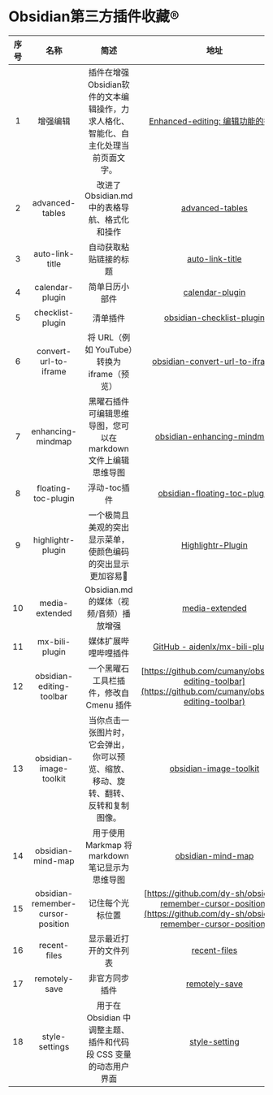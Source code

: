 # Obsidian第三方插件收藏®

| 序号 |               名称                |                             简述                             |                             地址                             |
| :--: | :-------------------------------: | :----------------------------------------------------------: | :----------------------------------------------------------: |
|  1   |             增强编辑              | 插件在增强Obsidian软件的文本编辑操作，力求人格化、智能化、自主化处理当前页面文字。 | [Enhanced-editing: 编辑功能的插件](https://github.com/obsidian-canzi/Enhanced-editing) |
|  2   |          advanced-tables          |        改进了 Obsidian.md 中的表格导航、格式化和操作         | [advanced-tables](https://github.com/tgrosinger/advanced-tables-obsidian) |
|  3   |          auto-link-title          |                    自动获取粘贴链接的标题                    | [auto-link-title](https://github.com/zolrath/obsidian-auto-link-title) |
|  4   |          calendar-plugin          |                        简单日历小部件                        | [calendar-plugin](https://github.com/liamcain/obsidian-calendar-plugin) |
|  5   |         checklist-plugin          |                           清单插件                           | [obsidian-checklist-plugin](https://github.com/delashum/obsidian-checklist-plugin) |
|  6   |       convert-url-to-iframe       |         将 URL（例如 YouTube）转换为 iframe（预览）          | [obsidian-convert-url-to-iframe](https://github.com/FHachez/obsidian-convert-url-to-iframe) |
|  7   |         enhancing-mindmap         | 黑曜石插件可编辑思维导图，您可以在 markdown 文件上编辑思维导图 | [obsidian-enhancing-mindmap](https://github.com/MarkMindCkm/obsidian-enhancing-mindmap) |
|  8   |        floating-toc-plugin        |                         浮动-toc插件                         | [obsidian-floating-toc-plugin](https://github.com/cumany/obsidian-floating-toc-plugin) |
|  9   |         highlightr-plugin         | 一个极简且美观的突出显示菜单，使颜色编码的突出显示更加容易🎨  | [Highlightr-Plugin](https://github.com/chetachiezikeuzor/Highlightr-Plugin) |
|  10  |          media-extended           |           Obsidian.md 的媒体（视频/音频）播放增强            | [media-extended](https://github.com/aidenlx/media-extended)  |
|  11  |          mx-bili-plugin           |                     媒体扩展哔哩哔哩插件                     | [GitHub - aidenlx/mx-bili-plugin](https://github.com/aidenlx/mx-bili-plugin) |
|  12  |     obsidian-editing-toolbar      |           一个黑曜石工具栏插件，修改自 Cmenu 插件            | [https://github.com/cumany/obsidian-editing-toolbar](https://github.com/cumany/obsidian-editing-toolbar) |
|  13  |      obsidian-image-toolkit       | 当你点击一张图片时，它会弹出，你可以预览、缩放、移动、旋转、翻转、反转和复制图像。 | [obsidian-image-toolkit](https://github.com/sissilab/obsidian-image-toolkit) |
|  14  |         obsidian-mind-map         |       用于使用 Markmap 将 markdown 笔记显示为思维导图        | [obsidian-mind-map](https://github.com/lynchjames/obsidian-mind-map) |
|  15  | obsidian-remember-cursor-position |                       记住每个光标位置                       | [https://github.com/dy-sh/obsidian-remember-cursor-position](https://github.com/dy-sh/obsidian-remember-cursor-position) |
|  16  |           recent-files            |                    显示最近打开的文件列表                    | [recent-files](https://github.com/tgrosinger/recent-files-obsidian) |
|  17  |           remotely-save           |                        非官方同步插件                        | [remotely-save](https://github.com/remotely-save/remotely-save) |
|  18  |          style-settings           | 用于在 Obsidian 中调整主题、插件和代码段 CSS 变量的动态用户界面 | [style-setting](https://github.com/mgmeyers/obsidian-style-settings) |
